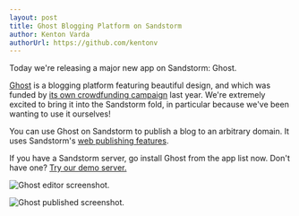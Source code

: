 ```yaml
---
layout: post
title: Ghost Blogging Platform on Sandstorm
author: Kenton Varda
authorUrl: https://github.com/kentonv
---
```


Today we're releasing a major new app on Sandstorm: Ghost.

[Ghost](http://ghost.org) is a blogging platform featuring beautiful design, and which was funded by [its own crowdfunding campaign](https://www.kickstarter.com/projects/johnonolan/ghost-just-a-blogging-platform) last year. We're extremely excited to bring it into the Sandstorm fold, in particular because we've been wanting to use it ourselves!

You can use Ghost on Sandstorm to publish a blog to an arbitrary domain. It uses Sandstorm's [web publishing features](/news/2014-06-04-self-service-web-publishing.html).

If you have a Sandstorm server, go install Ghost from the app list now. Don't have one? [Try our demo server.](https://demo.sandstorm.io/demo)

![Ghost editor screenshot.](/apps/ghost.png)

![Ghost published screenshot.](/apps/ghost2.png)
